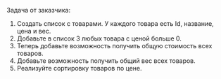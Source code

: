 Задача от заказчика:
1. Создать список с товарами. У каждого товара есть Id, название, цена и вес.
2. Добавьте в список 3 любых товара с ценой больше 0.
3. Теперь добавьте возможность получить общую стоимость всех товаров.
4. Добавьте возможность получить общий вес всех товаров.
5. Реализуйте сортировку товаров по цене.
